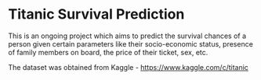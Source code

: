 # Titanic Survival Prediction

This is an ongoing project which aims to predict the survival chances of a person given certain parameters like their socio-economic status, presence of family members on board, the price of their ticket, sex, etc.

The dataset was obtained from Kaggle - https://www.kaggle.com/c/titanic
